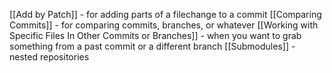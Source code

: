 [[Add by Patch]] - for adding parts of a filechange to a commit
[[Comparing Commits]] - for comparing commits, branches, or whatever
[[Working with Specific Files In Other Commits or Branches]] - when you want to grab something from a past commit or a different branch
[[Submodules]] - nested repositories
